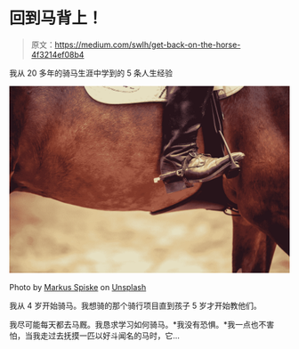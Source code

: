 # 回到马背上！

> 原文：<https://medium.com/swlh/get-back-on-the-horse-4f3214ef08b4>

我从 20 多年的骑马生涯中学到的 5 条人生经验

![](img/6b859cfb39e11390a65a8f3f5af576ab.png)

Photo by [Markus Spiske](https://unsplash.com/@markusspiske?utm_source=medium&utm_medium=referral) on [Unsplash](https://unsplash.com?utm_source=medium&utm_medium=referral)

我从 4 岁开始骑马。我想骑的那个骑行项目直到孩子 5 岁才开始教他们。

我尽可能每天都去马厩。我恳求学习如何骑马。*我没有恐惧。*我一点也不害怕，当我走过去抚摸一匹以好斗闻名的马时，它…